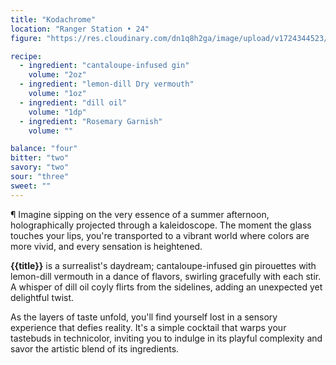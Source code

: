 ```yaml
---
title: "Kodachrome"
location: "Ranger Station • 24"
figure: "https://res.cloudinary.com/dn1q8h2ga/image/upload/v1724344523/spirit.menu/kodachrome_2x_ru3yhe.webp"

recipe:
  - ingredient: "cantaloupe-infused gin"
    volume: "2oz"
  - ingredient: "lemon-dill Dry vermouth"
    volume: "1oz"
  - ingredient: "dill oil"
    volume: "1dp"
  - ingredient: "Rosemary Garnish"
    volume: ""

balance: "four"
bitter: "two"
savory: "two"
sour: "three"
sweet: ""
---
```


¶ Imagine sipping on the very essence of a summer afternoon, holographically projected through a kaleidoscope. The moment the glass touches your lips, you're transported to a vibrant world where colors are more vivid, and every sensation is heightened.

**{{title}}** is a surrealist's daydream; cantaloupe-infused gin pirouettes with lemon-dill vermouth in a dance of flavors, swirling gracefully with each stir. A whisper of dill oil coyly flirts from the sidelines, adding an unexpected yet delightful twist.

As the layers of taste unfold, you'll find yourself lost in a sensory experience that defies reality. It's a simple cocktail that warps your tastebuds in technicolor, inviting you to indulge in its playful complexity and savor the artistic blend of its ingredients.
